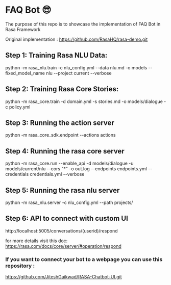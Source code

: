 # FAQ Bot 😎
The purpose of this repo is to showcase the implementation of FAQ Bot in Rasa Framework

Original implementation : 
https://github.com/RasaHQ/rasa-demo.git

## Step 1: Training Rasa NLU Data: 
python -m rasa_nlu.train -c nlu_config.yml --data nlu.md -o models --fixed_model_name nlu --project current --verbose

## Step 2: Training Rasa Core Stories:
python -m rasa_core.train -d domain.yml -s stories.md -o models/dialogue -c policy.yml

## Step 3: Running the action server
python -m rasa_core_sdk.endpoint --actions actions

## Step 4: Running the rasa core server
python -m rasa_core.run --enable_api -d models/dialogue -u models/current/nlu --cors "*" -o out.log --endpoints endpoints.yml --credentials credentials.yml --verbose

## Step 5: Running the rasa nlu server 
python -m rasa_nlu.server -c nlu_config.yml  --path projects/

## Step 6: API to connect with custom UI
http://localhost:5005/conversations/(userid)/respond

for more details visit this doc: https://rasa.com/docs/core/server/#operation/respond

### If you want to connect your bot to a webpage you can use this repository :
https://github.com/JiteshGaikwad/RASA-Chatbot-UI.git






